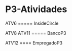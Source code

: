 # P3-Atividades

ATV6       ===== InsideCircle 

ATV8 ATV11 =====  BancoP3

ATV12      ==== EmpregadoP3
